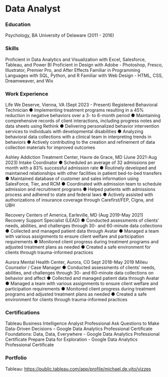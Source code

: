 # Data Analyst

### Education
Psychology, BA
University of Delaware (2011 - 2016)

### Skills
Proficient in Data Analytics and Visualization with Excel, Salesforce, Tableau, and Power BI
Proficient in Design with Adobe - Photoshop, Fresco, Illustrator, Premier Pro, and After Effects 
Familiar in Programming Languages with SQL, Python, and R
Familiar with Web Design - HTML, CSS, Dreamweaver, and Wix

### Work Experience
Life We Deserve, Vienna, VA (Sept 2023 - Present)
Registered Behavioral Technician
●	Implementing treatment programs resulting in a 45% reduction in negative behaviors over a 3- to 6-month period
●	Maintaining comprehensive records of client interactions, including progress notes and data sheets using Rethink
●	Delivering personalized behavior intervention services to individuals with developmental disabilities
●	Analyzing behavioral data collections with a clinical team in interpreting trends in behaviors
●	Actively contributing to the creation and refinement of data collection materials for improved outcomes

Ashley Addiction Treatment Center, Havre de Grace, MD	(June 2021-Aug 2023)
Intake Coordinator
●	Scheduled an average of 32 admissions per month with a 83% successful admission rate
●	Routinely developed and maintained relationships with other facilities in patient bed-to-bed transfers
●	Maintained database of customer and sales information using SalesForce, Tier, and RCM
●	Coordinated with admission team to schedule admission and recruitment programs
●	Helped patients with admissions process and adhered to state and federal laws
●	Actively assisted with authorizations of insurance coverage through Carefirst/FEP, Cigna, and UBH

Recovery Centers of America, Earleville, MD	(Aug 2019-May 2021)
Recovery Support Specialist (LEAD)
●	Conducted assessments of clients' needs, abilities, and challenges through 30- and 60-minute data collections
●	Collected and managed patient data through Avatar
●	Managed a team with various assignments to ensure client welfare and participation requirements
●	Monitored client progress during treatment programs and adjusted treatment plans as needed
●	Created a safe environment for clients through trauma-informed practices

Aurora Mental Health Center, Aurora, CO	             Sept 2018-May 2019
Milieu Counselor / Case Manager
●	Conducted assessments of clients' needs, abilities, and challenges through 30- and 60-minute data collections on behavior and affect
●	Collected and managed patient data through Avatar
●	Managed a team with various assignments to ensure client welfare and participation requirements
●	Monitored client progress during treatment programs and adjusted treatment plans as needed
●	Created a safe environment for clients through trauma-informed practices

### Certifications
Tableau Business Intelligence Analyst Professional
Ask Questions to Make Data-Driven Decisions – Google Data Analytics Professional Certificate
Foundations: Data, Data, Everywhere - Google Data Analytics Professional Certificate
Prepare Data for Exploration - Google Data Analytics Professional Certificate

### Portfolio
Tableau: https://public.tableau.com/app/profile/michael.de.vito/vizzes
